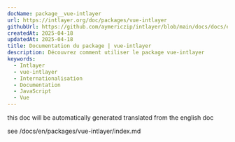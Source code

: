 ```yaml
---
docName: package__vue-intlayer
url: https://intlayer.org/doc/packages/vue-intlayer
githubUrl: https://github.com/aymericzip/intlayer/blob/main/docs/docs/en/packages/vue-intlayer/index.md
createdAt: 2025-04-18
updatedAt: 2025-04-18
title: Documentation du package | vue-intlayer
description: Découvrez comment utiliser le package vue-intlayer
keywords:
  - Intlayer
  - vue-intlayer
  - Internationalisation
  - Documentation
  - JavaScript
  - Vue
---
```


this doc will be automatically generated translated from the english doc

see /docs/en/packages/vue-intlayer/index.md
